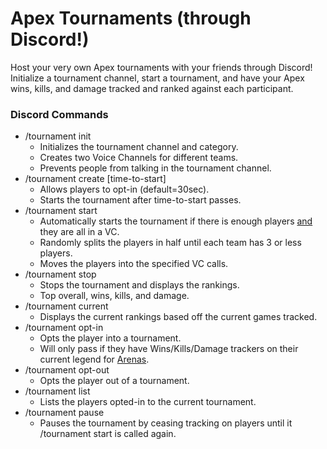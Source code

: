 # Apex Tournaments (through Discord!)

Host your very own Apex tournaments with your friends through Discord!  
Initialize a tournament channel, start a tournament, and have your Apex wins, kills, and damage tracked and ranked against each participant.

### Discord Commands
* /tournament init
    * Initializes the tournament channel and category.
    * Creates two Voice Channels for different teams.
    * Prevents people from talking in the tournament channel.
* /tournament create [time-to-start]
    * Allows players to opt-in (default=30sec).
    * Starts the tournament after time-to-start passes.
* /tournament start
    * Automatically starts the tournament if there is enough players <u>and</u> they are all in a VC.
    * Randomly splits the players in half until each team has 3 or less players.
    * Moves the players into the specified VC calls.
* /tournament stop
    * Stops the tournament and displays the rankings.
    * Top overall, wins, kills, and damage.
* /tournament current
    * Displays the current rankings based off the current games tracked.
* /tournament opt-in
    * Opts the player into a tournament.
    * Will only pass if they have Wins/Kills/Damage trackers on their current legend for <u>Arenas</u>.
* /tournament opt-out
    * Opts the player out of a tournament.
* /tournament list
    * Lists the players opted-in to the current tournament.
* /tournament pause
    * Pauses the tournament by ceasing tracking on players until it /tournament start is called again.